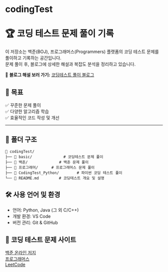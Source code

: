 # codingTest
# 🏆 코딩 테스트 문제 풀이 기록

이 저장소는 백준(BOJ), 프로그래머스(Programmers) 플랫폼의 코딩 테스트 문제를 풀이하고 기록하는 공간입니다.  
문제 풀이 후, 블로그에 상세한 해설과 복잡도 분석을 정리하고 있습니다.

📌 **블로그 해설 보러 가기:** [코딩테스트 풀이 블로그](https://velog.io/@hani345/posts?tag=%EC%BD%94%EB%94%A9%ED%85%8C%EC%8A%A4%ED%8A%B8)

## 📌 목표
✅ 꾸준한 문제 풀이 <br>
✅ 다양한 알고리즘 학습<br>
✅ 효율적인 코드 작성 및 개선<br>

---

## 📂 폴더 구조

```plaintext
📂 codingTest/
├── 📂 basic/              # 코딩테스트 문제 풀이
├── 📂 백준/              # 백준 문제 풀이
├── 📂 프로그래머/      # 프로그래머스 문제 풀이
├── 📂 CodingTest_Python/        # 파이썬 코딩 테스트 풀이
└── 📜 README.md         # 코딩테스트 개요 및 설명
```

## 🛠 사용 언어 및 환경
- 언어: Python, Java (그 외 C/C++)
- 개발 환경: VS Code
- 버전 관리: Git & GitHub

## 📌 코딩 테스트 문제 사이트
[백준 온라인 저지](https://www.acmicpc.net/) <br>
[프로그래머스](https://programmers.co.kr/) <br>
[LeetCode](https://leetcode.com/) <br>
